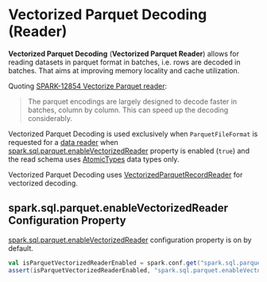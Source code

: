 # Vectorized Parquet Decoding (Reader)

**Vectorized Parquet Decoding** (**Vectorized Parquet Reader**) allows for reading datasets in parquet format in batches, i.e. rows are decoded in batches. That aims at improving memory locality and cache utilization.

Quoting [SPARK-12854 Vectorize Parquet reader](https://issues.apache.org/jira/browse/SPARK-12854):

> The parquet encodings are largely designed to decode faster in batches, column by column. This can speed up the decoding considerably.

Vectorized Parquet Decoding is used exclusively when `ParquetFileFormat` is requested for a [data reader](ParquetFileFormat.md#buildReaderWithPartitionValues) when [spark.sql.parquet.enableVectorizedReader](#spark.sql.parquet.enableVectorizedReader) property is enabled (`true`) and the read schema uses [AtomicTypes](DataType.md#AtomicType) data types only.

Vectorized Parquet Decoding uses [VectorizedParquetRecordReader](spark-sql-VectorizedParquetRecordReader.md) for vectorized decoding.

## <span id="spark.sql.parquet.enableVectorizedReader"> spark.sql.parquet.enableVectorizedReader Configuration Property

[spark.sql.parquet.enableVectorizedReader](configuration-properties.md#spark.sql.parquet.enableVectorizedReader) configuration property is on by default.

```scala
val isParquetVectorizedReaderEnabled = spark.conf.get("spark.sql.parquet.enableVectorizedReader").toBoolean
assert(isParquetVectorizedReaderEnabled, "spark.sql.parquet.enableVectorizedReader should be enabled by default")
```